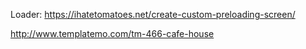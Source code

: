 Loader: https://ihatetomatoes.net/create-custom-preloading-screen/

http://www.templatemo.com/tm-466-cafe-house